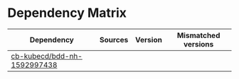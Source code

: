 # Dependency Matrix

Dependency | Sources | Version | Mismatched versions
---------- | ------- | ------- | -------------------
[cb-kubecd/bdd-nh-1592997438](https://github.com/cb-kubecd/bdd-nh-1592997438.git) |  | []() | 
